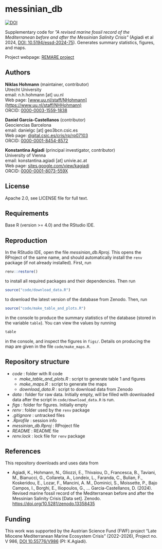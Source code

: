 # messinian_db

[![DOI](https://zenodo.org/badge/DOI/10.5281/zenodo.13358742.svg)](https://doi.org/10.5281/zenodo.13358742)

Supplementary code for _"A revised marine fossil record of the Mediterranean before and after the Messinian Salinity Crisis"_ (Agiadi et al 2024, [DOI: 10.5194/essd-2024-75](https://doi.org/10.5194/essd-2024-75)). Generates summary statistics, figures, and maps.

Project webpage: [REMARE project](https://sites.google.com/view/kagiadi/projects/remare)

## Authors

__Niklas Hohmann__  (maintainer, contributor)  
Utrecht University  
email: n.h.hohmann [at] uu.nl  
Web page: [www.uu.nl/staff/NHohmann](https://www.uu.nl/staff/NHHohmann)  
ORCID: [0000-0003-1559-1838](https://orcid.org/0000-0003-1559-1838)

__Daniel García-Castellanos__ (contributor)  
Geociencias Barcelona  
email: danielgc [at] geo3bcn.csic.es  
Web page: [digital.csic.es/cris/rp/rp07103](https://digital.csic.es/cris/rp/rp07103)  
ORCID: [0000-0001-8454-8572](https://orcid.org/0000-0001-8454-8572)

__Konstantina Agiadi__ (principal investigator, contributor)  
University of Vienna  
email: konstantina.agiadi [at] univie.ac.at  
Web page: [sites.google.com/view/kagiadi](https://sites.google.com/view/kagiadi)  
ORCID: [0000-0001-8073-559X](https://orcid.org/0000-0001-8073-559X)  

## License

Apache 2.0, see LICENSE file for full text.

## Requirements

Base R (version >= 4.0) and the RStudio IDE.

## Reproduction

In the RStudio IDE, open the file _messinian_db.Rproj_. This opens the RProject of the same name, and should automatically install the `renv` package (if not already installed). First, run

```R
renv::restore()
```

to install all required packages and their dependencies. Then run

```R
source("code/download_data.R")
````

to download the latest version of the database from Zenodo. Then, run

```R
source("code/make_table_and_plots.R")
```

in the console to produce the summary statistics of the database (stored in the variable `table`). You can view the values by running

```R
table
```

in the console, and inspect the figures in `figs/`. Details on producing the map are given in the file `code/make_maps.R`.

## Repository structure  

* _code_ : folder with R code
  * _make_table_and_plots.R_ : script to generate table 1 and figures
  * _make_maps.R_ : script to generate the maps
  * _download_data.R_ : script to download data from Zenodo
* _data_ : folder for raw data. Initially empty, will be filled with downloaded data after the script in `code/download_data.R` is run.
* _figs_ : folder for figures. Initially empty
* _renv_ : folder used by the `renv` package
* _.gitignore_ : untracked files
* _.Rprofile_ : session info
* _messinian_db.Rproj_ : RProject file
* _README_ : README file
* _renv.lock_ : lock file for `renv` package

## References

This repository downloads and uses data from

* Agiadi, K., Hohmann, N., Gliozzi, E., Thivaiou, D., Francesca, B., Taviani, M., Bianucci, G., Collareta, A., Londeix, L., Faranda, C., Bulian, F., Koskeridou, E., Lozar, F., Mancini, A. M., Dominici, S., Moissette, P., Bajo Campos, I., Borghi, E., Iliopoulos, G., … Garcia-Castellanos, D. (2024). Revised marine fossil record of the Mediterranean before and after the Messinian Salinity Crisis [Data set]. Zenodo. https://doi.org/10.5281/zenodo.13358435


## Funding

This work was supported by the Austrian Science Fund (FWF) project “Late Miocene Mediterranean Marine Ecosystem Crisis” (2022–2026), Project no. V 986, [DOI 10.55776/V986](https://www.doi.org/10.55776/V986) (PI: K.Agiadi). 
